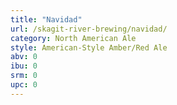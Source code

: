 ```yaml
---
title: "Navidad"
url: /skagit-river-brewing/navidad/
category: North American Ale
style: American-Style Amber/Red Ale
abv: 0
ibu: 0
srm: 0
upc: 0
---
```


